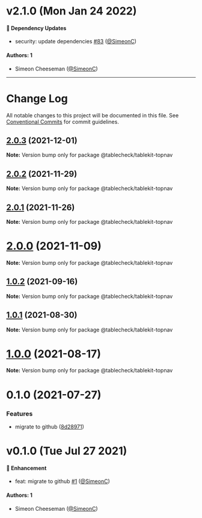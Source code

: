 # v2.1.0 (Mon Jan 24 2022)

#### 🔩 Dependency Updates

- security: update dependencies [#83](https://github.com/tablecheck/tablekit/pull/83) ([@SimeonC](https://github.com/SimeonC))

#### Authors: 1

- Simeon Cheeseman ([@SimeonC](https://github.com/SimeonC))

---

# Change Log

All notable changes to this project will be documented in this file.
See [Conventional Commits](https://conventionalcommits.org) for commit guidelines.

## [2.0.3](https://github.com/tablecheck/tablekit/compare/@tablecheck/tablekit-topnav@2.0.2...@tablecheck/tablekit-topnav@2.0.3) (2021-12-01)

**Note:** Version bump only for package @tablecheck/tablekit-topnav





## [2.0.2](https://github.com/tablecheck/tablekit/compare/@tablecheck/tablekit-topnav@2.0.1...@tablecheck/tablekit-topnav@2.0.2) (2021-11-29)

**Note:** Version bump only for package @tablecheck/tablekit-topnav





## [2.0.1](https://github.com/tablecheck/tablekit/compare/@tablecheck/tablekit-topnav@2.0.0...@tablecheck/tablekit-topnav@2.0.1) (2021-11-26)

**Note:** Version bump only for package @tablecheck/tablekit-topnav





# [2.0.0](https://github.com/tablecheck/tablekit/compare/@tablecheck/tablekit-topnav@1.0.2...@tablecheck/tablekit-topnav@2.0.0) (2021-11-09)

**Note:** Version bump only for package @tablecheck/tablekit-topnav





## [1.0.2](https://github.com/tablecheck/tablekit/compare/@tablecheck/tablekit-topnav@1.0.1...@tablecheck/tablekit-topnav@1.0.2) (2021-09-16)

**Note:** Version bump only for package @tablecheck/tablekit-topnav





## [1.0.1](https://github.com/tablecheck/tablekit/compare/@tablecheck/tablekit-topnav@1.0.0...@tablecheck/tablekit-topnav@1.0.1) (2021-08-30)

**Note:** Version bump only for package @tablecheck/tablekit-topnav





# [1.0.0](https://github.com/tablecheck/tablekit/compare/@tablecheck/tablekit-topnav@0.1.0...@tablecheck/tablekit-topnav@1.0.0) (2021-08-17)

**Note:** Version bump only for package @tablecheck/tablekit-topnav





# 0.1.0 (2021-07-27)


### Features

* migrate to github ([8d28971](https://github.com/tablecheck/tablekit/commit/8d28971175010fcb2a3cd9c48a749e7af1bdc9f9))





# v0.1.0 (Tue Jul 27 2021)

#### 🚀 Enhancement

- feat: migrate to github [#1](https://github.com/tablecheck/tablekit/pull/1) ([@SimeonC](https://github.com/SimeonC))

#### Authors: 1

- Simeon Cheeseman ([@SimeonC](https://github.com/SimeonC))
